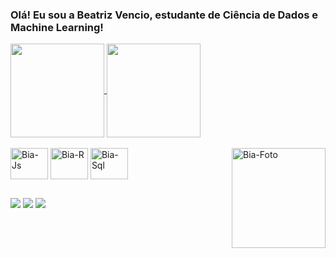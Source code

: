 ### Olá! Eu sou a Beatriz Vencio, estudante de Ciência de Dados e Machine Learning!

<a href="https://github.com/BeatrizVencio/github-readme-stats">
  <img height="150" align="center" src="https://github-readme-stats.vercel.app/api?username=BeatrizVencio&show_icons=true&count_private=true&show_icons=true&theme=algolia" />
</a>
<a href="https://github.com/BeatrizVencio/convoychat">
  <img height="150" align="center" src="https://github-readme-stats.vercel.app/api/top-langs?username=BeatrizVencio&layout=compact&langs_count=8&card_width=320&theme=algolia" />
</a>



<div style="display: inline_block"><br>
  <img align="center" alt="Bia-Js" height="50" width="60" src="https://cdn.jsdelivr.net/gh/devicons/devicon@latest/icons/python/python-original.svg"/>
  <img align="center" alt="Bia-R" height="50" width="60" src="https://cdn.jsdelivr.net/gh/devicons/devicon@latest/icons/r/r-original.svg"/>
  <img align="center" alt="Bia-Sql" height="50" width="60" src="https://cdn.jsdelivr.net/gh/devicons/devicon@latest/icons/mysql/mysql-original.svg" />
  <img align="right" alt="Bia-Foto" height="160" width="150" src="https://cdn.discordapp.com/attachments/1237134264076865680/1237134468935057578/338224_LQNlXuiu.png?ex=663a8ac2&is=66393942&hm=c39a7cb1053a3d899a7c895136a6f00930b546b4c760840b30880b1540c4e0ad&" />
</div>

## 

<div> 
  <a href="https://www.instagram.com/beatriz_vencio/" target="_blank"><img src="https://img.shields.io/badge/-Instagram-%23E4405F?style=for-the-badge&logo=instagram&logoColor=white" target="_blank"></a>
  <a href = "mailto:beatrizvencio@gmail.com"><img src="https://img.shields.io/badge/-Gmail-%23333?style=for-the-badge&logo=gmail&logoColor=white" target="_blank"></a>
  <a href="https://www.linkedin.com/in/beatriz-vencio-192593237/" target="_blank"><img src="https://img.shields.io/badge/-LinkedIn-%230077B5?style=for-the-badge&logo=linkedin&logoColor=white" target="_blank">
</div>












